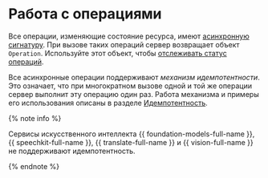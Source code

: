 # Работа с операциями

Все операции, изменяющие состояние ресурса, имеют [асинхронную сигнатуру](async.md). При вызове таких операций сервер возвращает объект `Operation`. Используйте этот объект, чтобы [отслеживать статус операций](operation.md#monitoring).

Все асинхронные операции поддерживают _механизм идемпотентности_. Это означает, что при многократном вызове одной и той же операции сервер выполнит эту операцию один раз. Работа механизма и примеры его использования описаны в разделе [Идемпотентность](idempotency.md).


{% note info %}

Сервисы искусственного интеллекта {{ foundation-models-full-name }}, {{ speechkit-full-name }}, {{ translate-full-name }} и {{ vision-full-name }} не поддерживают идемпотентность.

{% endnote %}

